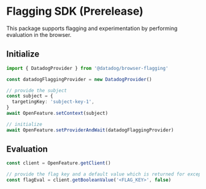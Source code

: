 # Flagging SDK (Prerelease)

This package supports flagging and experimentation by performing evaluation in the browser.

## Initialize

```typescript
import { DatadogProvider } from '@datadog/browser-flagging'

const datadogFlaggingProvider = new DatadogProvider()

// provide the subject
const subject = {
  targetingKey: 'subject-key-1',
}
await OpenFeature.setContext(subject)

// initialize
await OpenFeature.setProviderAndWait(datadogFlaggingProvider)
```

## Evaluation

```typescript
const client = OpenFeature.getClient()

// provide the flag key and a default value which is returned for exceptional conditions.
const flagEval = client.getBooleanValue('<FLAG_KEY>', false)
```
